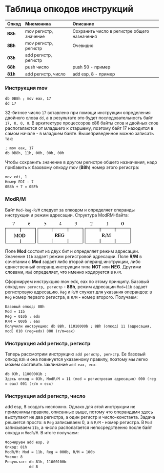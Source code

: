 # Таблица опкодов инструкций

| Опкод    | Мнемоника             | Описание
| -------- | :-------------------- |:----------
| **B8h**  | mov регистр, значение | Сохранить число в регистре общего назначения
| **8Bh**  | mov регистр, регистр  | Очевидно
| **03h**  | add регистр, регистр  |
| **68h**  | push число            | push 50 - пример
| **81h**  | add регистр, число    | add esp, 8 - пример

### Инструкция mov
```
db 0B8h ; mov eax, 17
dd 17
```
32-битное число `17` вставлено при помощи инструкции определения двойного слова `dd`, а в результате это будет последовательность байт `17, 0, 0, 0`. В архитектуре процессоров x86 байты слов и двойных слов распогалаются от младшего к старшему, поэтому байт 17 находится в самом начале - в младшем байте. Вышеприведенное можно записать так:
```
; mov eax, 17
db 0B8h, 11h, 00h, 00h, 00h
```

Чтобы сохранить значение в другом регистре общего назначения, надо прибавить к базовому опкоду mov (**B8h**) номер этого регистра:

```
mov edi, 1
Номер EDI - 7
0B8h + 7 = 0BFh
```

### ModR/M

Байт `Mod-Reg-R/M` следует за опкодом и определяет операнды инструкции и режим адресации. Структура ModRM-байта:

![Mod-Reg-R/m](https://github.com/aeshes/x86-mastery/blob/master/Beth/img/mod_reg_r_m_byte.png)

Поле **Mod** состоит из двух бит и определяет режим адресации. Значение `11b` задает режим регистровой адресации. Поле **R/M** в сочетании с **Mod** задает либо второй операнд инструкции, либо единственный операнд инструкции типа **NOT** или **NEG**. Другими словами, `Mod` определяет, что именно кодируется в `R/M`.

Сформируем инструкцию mov edx, eax по этому принципу. Базовый опкод `mov регистр, регистр` - **8Bh**, режим адресации `Mod=11b` задает регистровую адресацию. `Reg` и `R/M` служат для указания операндов: в `Reg` номер первого регистра, в `R/M` - номер второго. Получаем:

```
Базовый опкод: 8Bh
Mod = 11b
Reg = 010b ; edx
R/M = 000b ; eax
Получили инструкцию: db 8Bh, 11010000b ; 8Bh (опкод) 11 (адресация, mod) 010 (reg=edx) 000 (r/m=eax)
```

### Инструкция add регистр, регистр

Теперь рассмотрим инструкцию `add регистр, регистр`. Ее базовый опкод `03h` и она повинуется указанному правилу, поэтому мы легко можем составить заклинание `add eax, ecx`:

```
db 03h, 11000001b ; 
Здесь опкод = 03h, ModR/M = 11 (mod = регистровая адресация) 000 (reg = eax) 001 (r/m = ecx)
```

### Инструкция add регистр, число

add esp, 8 создать несложно. Однако для этой инструкции не применимы правила, описанные выше, потому что операндами здесь выступают не два регистра, а один регистр и число-константа. Задача решается просто: в `Reg` записываем 0, а в `R/M` - номер регистра. В `Mod` записываем `11b`, а число располагается непосредственно после байт опкода и `ModR/M`. В итоге получаем:

```
Формируем add esp, 8
Опкод: 81h
ModR/M: Mod = 11b, Reg = 000b, R/M = 100b
Число: 8
Результат: db 81h, 11000100b
           dd 8
```